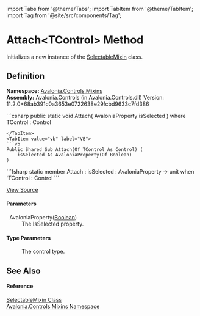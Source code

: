 import Tabs from '@theme/Tabs'; 
import TabItem from '@theme/TabItem'; 
import Tag from '@site/src/components/Tag'; 

# Attach&lt;TControl&gt; Method


Initializes a new instance of the <a href="T_Avalonia_Controls_Mixins_SelectableMixin">SelectableMixin</a> class.



## Definition
**Namespace:** <a href="N_Avalonia_Controls_Mixins">Avalonia.Controls.Mixins</a>  
**Assembly:** Avalonia.Controls (in Avalonia.Controls.dll) Version: 11.2.0+68ab391c0a3653e0722638e29fcbd9633c7fd386

<Tabs groupId="api-code-preview">
<TabItem value="csharp" label="C#">
```csharp
public static void Attach<TControl>(
	AvaloniaProperty<bool> isSelected
)
where TControl : Control

```
</TabItem>
<TabItem value="vb" label="VB">
```vb
Public Shared Sub Attach(Of TControl As Control) ( 
	isSelected As AvaloniaProperty(Of Boolean)
)
```
</TabItem>
<TabItem value="fsharp" label="F#">
```fsharp
static member Attach : 
        isSelected : AvaloniaProperty<bool> -> unit  when 'TControl : Control
```
</TabItem>
</Tabs>



<a href="https://github.com/AvaloniaUI/Avalonia/tree/master/srcAvalonia.Controls/Mixins/SelectableMixin.cs#L42" title="View the source code">View Source</a>



#### Parameters
<dl><dt>  AvaloniaProperty(<a href="https://learn.microsoft.com/dotnet/api/system.boolean" target="_blank" rel="noopener noreferrer">Boolean</a>)</dt><dd>The IsSelected property.</dd></dl>

#### Type Parameters
<dl><dt /><dd>The control type.</dd></dl>

## See Also


#### Reference
<a href="T_Avalonia_Controls_Mixins_SelectableMixin">SelectableMixin Class</a>  
<a href="N_Avalonia_Controls_Mixins">Avalonia.Controls.Mixins Namespace</a>  
